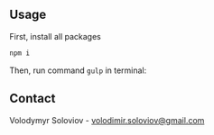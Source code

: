 ## Usage
First, install all packages
```sh
npm i
```
Then, run command `gulp` in terminal:
## Contact
Volodymyr Soloviov - volodimir.soloviov@gmail.com